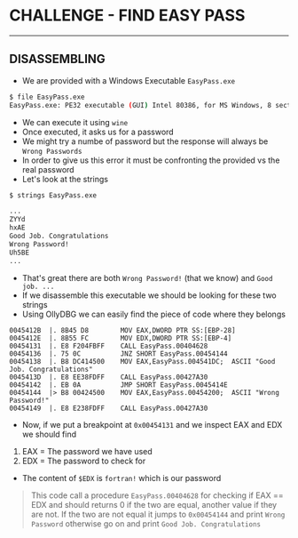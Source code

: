 # CHALLENGE - FIND EASY PASS

---

## DISASSEMBLING

- We are provided with a Windows Executable `EasyPass.exe`

```bash
$ file EasyPass.exe
EasyPass.exe: PE32 executable (GUI) Intel 80386, for MS Windows, 8 sections
```

- We can execute it using `wine`
- Once executed, it asks us for a password
- We might try a numbe of password but the response will always be `Wrong Passwords`
- In order to give us this error it must be confronting the provided vs the real password
- Let's look at the strings 

```bash
$ strings EasyPass.exe

...
ZYYd
hxAE
Good Job. Congratulations
Wrong Password!
Uh5BE
...
```

- That's great there are both `Wrong Password!` (that we know) and `Good job. ...`
- If we disassemble this executable we should be looking for these two strings
- Using OllyDBG we can easily find the piece of code where they belongs

```
0045412B  |. 8B45 D8        MOV EAX,DWORD PTR SS:[EBP-28]
0045412E  |. 8B55 FC        MOV EDX,DWORD PTR SS:[EBP-4]
00454131  |. E8 F204FBFF    CALL EasyPass.00404628
00454136  |. 75 0C          JNZ SHORT EasyPass.00454144
00454138  |. B8 DC414500    MOV EAX,EasyPass.004541DC;  ASCII "Good Job. Congratulations"
0045413D  |. E8 EE38FDFF    CALL EasyPass.00427A30
00454142  |. EB 0A          JMP SHORT EasyPass.0045414E
00454144  |> B8 00424500    MOV EAX,EasyPass.00454200;  ASCII "Wrong Password!"
00454149  |. E8 E238FDFF    CALL EasyPass.00427A30
```

- Now, if we put a breakpoint at `0x00454131` and we inspect EAX and EDX we should find

1. EAX = The password we have used
2. EDX = The password to check for

- The content of `$EDX` is `fortran!` which is our password

> This code call a procedure `EasyPass.00404628` for checking if EAX == EDX
> and should returns 0 if the two are equal, another value if they are not. 
> If the two are not equal it jumps to `0x00454144` and print `Wrong Password`
> otherwise go on and print `Good Job. Congratulations`